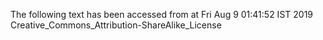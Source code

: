 The following text has been accessed from at Fri Aug 9 01:41:52 IST 2019
Creative_Commons_Attribution-ShareAlike_License
